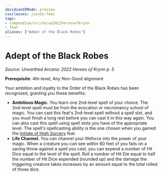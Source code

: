 ```yaml
---
obsidianUIMode: preview
cssclasses: json5e-feat
tags:
- compendium/src/5e/ua2022heroesofkrynn
- feat
aliases: ["Adept of the Black Robes"]
---
```

# Adept of the Black Robes
*Source: Unearthed Arcana: 2022 Heroes of Krynn p. 5*  

**Prerequisite**: 4th-level, Any Non-Good alignment

Your ambition and loyalty to the Order of the Black Robes has been recognized, granting you these benefits:

- **Ambitious Magic.** You learn one 2nd-level spell of your choice. The 2nd-level spell must be from the evocation or necromancy school of magic. You can cast this feat's 2nd-level spell without a spell slot, and you must finish a long rest before you can cast it in this way again. You can also cast this spell using spell slots you have of the appropriate level. The spell's spellcasting ability is the one chosen when you gained the [Initiate of High Sorcery](/Systems/5e/feats/initiate-of-high-sorcery-ua2022heroesofkrynn.md) feat.  
- **Life Channel.** You can channel your lifeforce into the power of your magic. When a creature you can see within 60 feet of you fails on a saving throw against a spell you cast, you can expend a number of Hit Dice equal to the level of the spell. Roll a number of Hit Die equal to half the number of Hit Dice expended (rounded up) and the damage the triggering creature takes increases by an amount equal to the total rolled of those dice.